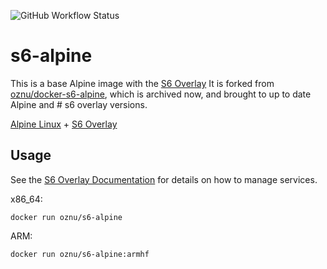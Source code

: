 
![GitHub Workflow Status](https://img.shields.io/github/workflow/status/XLixl4snSU/docker-s6-alpine/Docker-Build?logo=testdasf&style=for-the-badge)

# s6-alpine

This is a base Alpine image with the [S6 Overlay](https://github.com/just-containers/s6-overlay)
It is forked from [oznu/docker-s6-alpine](https://github.com/oznu/docker-s6-alpine), which is archived now, and brought to up to date Alpine and # s6 overlay versions.

[Alpine Linux](https://alpinelinux.org/) + [S6 Overlay](https://github.com/just-containers/s6-overlay)

## Usage

See the [S6 Overlay Documentation](https://github.com/just-containers/s6-overlay) for details on how to manage services.

x86_64:

```shell
docker run oznu/s6-alpine
```

ARM:

```shell
docker run oznu/s6-alpine:armhf
```
